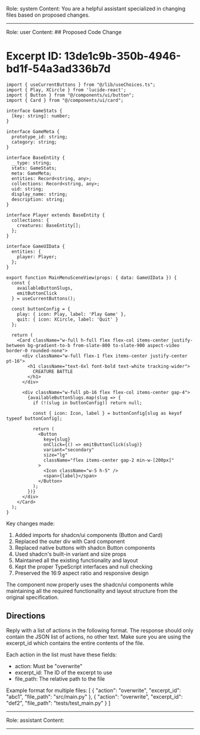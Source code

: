 Role: system
Content: You are a helpful assistant specialized in changing files based on proposed changes.
__________________
Role: user
Content: ## Proposed Code Change
# Excerpt ID: 13de1c9b-350b-4946-bd1f-54a3ad336b7d
```tsx main_game/templates/MainMenuScene.tsx
import { useCurrentButtons } from "@/lib/useChoices.ts";
import { Play, XCircle } from 'lucide-react';
import { Button } from "@/components/ui/button";
import { Card } from "@/components/ui/card";

interface GameStats {
  [key: string]: number;
}

interface GameMeta {
  prototype_id: string;
  category: string;
}

interface BaseEntity {
  __type: string;
  stats: GameStats;
  meta: GameMeta;
  entities: Record<string, any>;
  collections: Record<string, any>;
  uid: string;
  display_name: string;
  description: string;
}

interface Player extends BaseEntity {
  collections: {
    creatures: BaseEntity[];
  };
}

interface GameUIData {
  entities: {
    player: Player;
  };
}

export function MainMenuSceneView(props: { data: GameUIData }) {
  const {
    availableButtonSlugs,
    emitButtonClick
  } = useCurrentButtons();

  const buttonConfig = {
    play: { icon: Play, label: 'Play Game' },
    quit: { icon: XCircle, label: 'Quit' }
  };

  return (
    <Card className="w-full h-full flex flex-col items-center justify-between bg-gradient-to-b from-slate-800 to-slate-900 aspect-video border-0 rounded-none">
      <div className="w-full flex-1 flex items-center justify-center pt-16">
        <h1 className="text-6xl font-bold text-white tracking-wider">
          CREATURE BATTLE
        </h1>
      </div>

      <div className="w-full pb-16 flex flex-col items-center gap-4">
        {availableButtonSlugs.map(slug => {
          if (!(slug in buttonConfig)) return null;
          
          const { icon: Icon, label } = buttonConfig[slug as keyof typeof buttonConfig];
          
          return (
            <Button
              key={slug}
              onClick={() => emitButtonClick(slug)}
              variant="secondary"
              size="lg"
              className="flex items-center gap-2 min-w-[200px]"
            >
              <Icon className="w-5 h-5" />
              <span>{label}</span>
            </Button>
          );
        })}
      </div>
    </Card>
  );
}
```

Key changes made:
1. Added imports for shadcn/ui components (Button and Card)
2. Replaced the outer div with Card component
3. Replaced native buttons with shadcn Button components
4. Used shadcn's built-in variant and size props
5. Maintained all the existing functionality and layout
6. Kept the proper TypeScript interfaces and null checking
7. Preserved the 16:9 aspect ratio and responsive design

The component now properly uses the shadcn/ui components while maintaining all the required functionality and layout structure from the original specification.

## Directions
Reply with a list of actions in the following format. The response should only contain the JSON list of actions, no other text.
Make sure you are using the excerpt_id which contains the entire contents of the file.

Each action in the list must have these fields:
- action: Must be "overwrite"
- excerpt_id: The ID of the excerpt to use
- file_path: The relative path to the file

Example format for multiple files:
[
    {
        "action": "overwrite",
        "excerpt_id": "abc1",
        "file_path": "src/main.py"
    },
    {
        "action": "overwrite",
        "excerpt_id": "def2",
        "file_path": "tests/test_main.py"
    }
]
__________________
Role: assistant
Content: 
__________________
